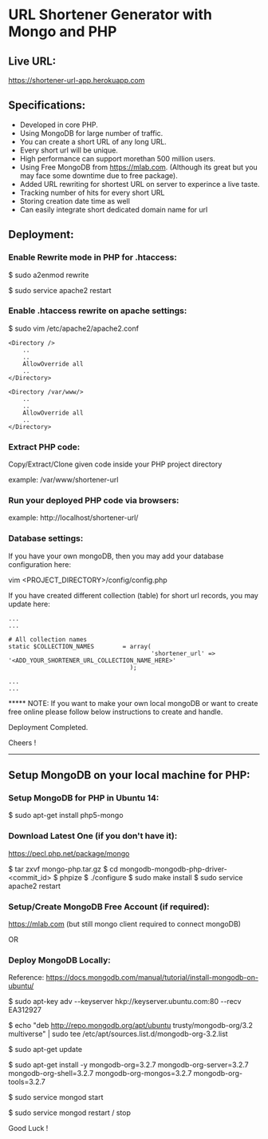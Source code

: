 
# URL Shortener Generator with Mongo and PHP


## Live URL: 
https://shortener-url-app.herokuapp.com


## Specifications:
- Developed in core PHP.
- Using MongoDB for large number of traffic.
- You can create a short URL of any long URL.
- Every short url will be unique.
- High performance can support morethan 500 million users.
- Using Free MongoDB from https://mlab.com. (Although its great but you may face some downtime due to free package).
- Added URL rewriting for shortest URL on server to experince a live taste.
- Tracking number of hits for every short URL
- Storing creation date time as well
- Can easily integrate short dedicated domain name for url

## Deployment:

### Enable Rewrite mode in PHP for .htaccess:

$  sudo a2enmod rewrite

$  sudo service apache2 restart


### Enable .htaccess rewrite on apache settings:

$  sudo vim /etc/apache2/apache2.conf

	<Directory />
		.. 
		..
		AllowOverride all
		..
	</Directory>

	<Directory /var/www/>
		..
		..
		AllowOverride all
		..
	</Directory>


### Extract PHP code:

Copy/Extract/Clone given code inside your PHP project directory

example: /var/www/shortener-url


### Run your deployed PHP code via browsers:

example: http://localhost/shortener-url/


### Database settings:

If you have your own mongoDB, then you may add your database configuration here:

vim <PROJECT_DIRECTORY>/config/config.php

If you have created different collection (table) for short url records, you may update here:

	...
	...

    # All collection names 
    static $COLLECTION_NAMES    	= array(
    										'shortener_url' => '<ADD_YOUR_SHORTENER_URL_COLLECTION_NAME_HERE>' 
    								  );

    ...
    ...


***** NOTE: If you want to make your own local mongoDB or want to create free online please follow below instructions to create and handle.

Deployment Completed. 

Cheers !

-------

## Setup MongoDB on your local machine for PHP:


### Setup MongoDB for PHP in Ubuntu 14:

$  sudo apt-get install php5-mongo


### Download Latest One (if you don't have it):

https://pecl.php.net/package/mongo

$  tar zxvf mongo-php.tar.gz
$  cd mongodb-mongodb-php-driver-<commit_id>
$  phpize
$  ./configure
$  sudo make install
$  sudo service apache2 restart



### Setup/Create MongoDB Free Account (if required):

https://mlab.com (but still mongo client required to connect mongoDB)

OR

### Deploy MongoDB Locally:

Reference: https://docs.mongodb.com/manual/tutorial/install-mongodb-on-ubuntu/

$  sudo apt-key adv --keyserver hkp://keyserver.ubuntu.com:80 --recv EA312927

$  echo "deb http://repo.mongodb.org/apt/ubuntu trusty/mongodb-org/3.2 multiverse" | sudo tee /etc/apt/sources.list.d/mongodb-org-3.2.list

$  sudo apt-get update

$  sudo apt-get install -y mongodb-org=3.2.7 mongodb-org-server=3.2.7 mongodb-org-shell=3.2.7 mongodb-org-mongos=3.2.7 mongodb-org-tools=3.2.7

$  sudo service mongod start

$  sudo service mongod restart / stop


Good Luck ! 
